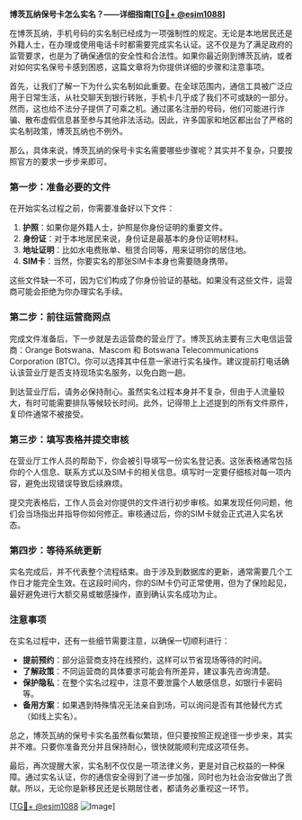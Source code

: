 **博茨瓦纳保号卡怎么实名？——详细指南[[TG💪+ @esim1088](https://t.me/s/esim1088)]**

在博茨瓦纳，手机号码的实名制已经成为一项强制性的规定。无论是本地居民还是外籍人士，在办理或使用电话卡时都需要完成实名认证。这不仅是为了满足政府的监管要求，也是为了确保通信的安全性和合法性。如果你最近刚到博茨瓦纳，或者对如何实名保号卡感到困惑，这篇文章将为你提供详细的步骤和注意事项。

首先，让我们了解一下为什么实名制如此重要。在全球范围内，通信工具被广泛应用于日常生活，从社交聊天到银行转账，手机卡几乎成了我们不可或缺的一部分。然而，这也给不法分子提供了可乘之机。通过匿名注册的号码，他们可能进行诈骗、散布虚假信息甚至参与其他非法活动。因此，许多国家和地区都出台了严格的实名制政策，博茨瓦纳也不例外。

那么，具体来说，博茨瓦纳的保号卡实名需要哪些步骤呢？其实并不复杂，只要按照官方的要求一步步来即可。

### 第一步：准备必要的文件

在开始实名过程之前，你需要准备好以下文件：

1. **护照**：如果你是外籍人士，护照是你身份证明的重要文件。
2. **身份证**：对于本地居民来说，身份证是最基本的身份证明材料。
3. **地址证明**：比如水电费账单、租赁合同等，用来证明你的居住地。
4. **SIM卡**：当然，你要实名的那张SIM卡本身也需要随身携带。

这些文件缺一不可，因为它们构成了你身份验证的基础。如果没有这些文件，运营商可能会拒绝为你办理实名手续。

### 第二步：前往运营商网点

完成文件准备后，下一步就是去运营商的营业厅了。博茨瓦纳主要有三大电信运营商：Orange Botswana、Mascom 和 Botswana Telecommunications Corporation (BTC)。你可以选择其中任意一家进行实名操作。建议提前打电话确认该营业厅是否支持现场实名服务，以免白跑一趟。

到达营业厅后，请务必保持耐心。虽然实名过程本身并不复杂，但由于人流量较大，有时可能需要排队等候较长时间。此外，记得带上上述提到的所有文件原件，复印件通常不被接受。

### 第三步：填写表格并提交审核

在营业厅工作人员的帮助下，你会被引导填写一份实名登记表。这张表格通常包括你的个人信息、联系方式以及SIM卡的相关信息。填写时一定要仔细核对每一项内容，避免出现错误导致后续麻烦。

提交完表格后，工作人员会对你提供的文件进行初步审核。如果发现任何问题，他们会当场指出并指导你如何修正。审核通过后，你的SIM卡就会正式进入实名状态。

### 第四步：等待系统更新

实名完成后，并不代表整个流程结束。由于涉及到数据库的更新，通常需要几个工作日才能完全生效。在这段时间内，你的SIM卡仍可正常使用，但为了保险起见，最好避免进行大额交易或敏感操作，直到确认实名成功为止。

### 注意事项

在实名过程中，还有一些细节需要注意，以确保一切顺利进行：

- **提前预约**：部分运营商支持在线预约，这样可以节省现场等待的时间。
- **了解政策**：不同运营商的具体要求可能会有所差异，建议事先咨询清楚。
- **保护隐私**：在整个实名过程中，注意不要泄露个人敏感信息，如银行卡密码等。
- **备用方案**：如果遇到特殊情况无法亲自到场，可以询问是否有其他替代方式（如线上实名）。

总之，博茨瓦纳的保号卡实名虽然看似繁琐，但只要按照正规途径一步步来，其实并不难。只要你准备充分并且保持耐心，很快就能顺利完成这项任务。

最后，再次提醒大家，实名制不仅仅是一项法律义务，更是对自己权益的一种保障。通过实名认证，你的通信安全得到了进一步加强，同时也为社会治安做出了贡献。所以，无论你是新移民还是长期居住者，都请务必重视这一环节。

[[TG💪+ @esim1088](https://t.me/s/esim1088) ![Image](https://i.postimg.cc/4NQfJmqS/Snipaste-2025-05-13-00-14-12.png)]